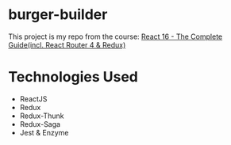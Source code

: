 # burger-builder 

This project is my repo from the course: [React 16 - The Complete Guide(incl. React Router 4 & Redux)](https://www.udemy.com/react-the-complete-guide-incl-redux/learn/v4/content)

# Technologies Used
- ReactJS
- Redux
- Redux-Thunk
- Redux-Saga 
- Jest & Enzyme
